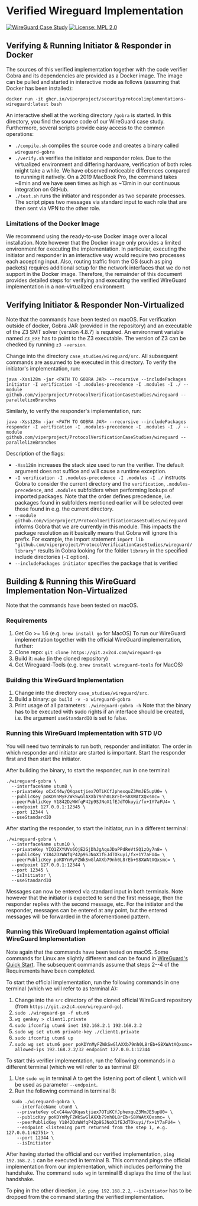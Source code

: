 # Verified Wireguard Implementation
[![WireGuard Case Study](https://github.com/viperproject/SecurityProtocolImplementations/actions/workflows/wireguard.yml/badge.svg?branch=main)](https://github.com/viperproject/SecurityProtocolImplementations/actions/workflows/wireguard.yml?query=branch%3Amain)
[![License: MPL 2.0](https://img.shields.io/badge/License-MPL%202.0-brightgreen.svg)](../LICENSE)

## Verifying & Running Initiator & Responder in Docker
The sources of this verified implementation together with the code verifier Gobra and its dependencies are provided as a Docker image.
The image can be pulled and started in interactive mode as follows (assuming that Docker has been installed):
```
docker run -it ghcr.io/viperproject/securityprotocolimplementations-wireguard:latest bash
```
An interactive shell at the working directory `/gobra` is started.
In this directory, you find the source code of our WireGuard case study.
Furthermore, several scripts provide easy access to the common operations:
- `./compile.sh` compiles the source code and creates a binary called `wireguard-gobra`
- `./verify.sh` verifies the initiator and responder roles. Due to the virtualized environment and differing hardware, verification of both roles might take a while. We have observed noticeable differences compared to running it natively. On a 2019 MacBook Pro, the command takes ~8min and we have seen times as high as ~13min in our continuous integration on GitHub.
- `./test.sh` runs the initiator and responder as two separate processes. The script pipes two messages via standard input to each role that are then sent via VPN to the other role.

### Limitations of the Docker Image
We recommend using the ready-to-use Docker image over a local installation.
Note however that the Docker image only provides a limited environment for executing the implementation.
In particular, executing the initiator and responder in an interactive way would require two processes each accepting input.
Also, routing traffic from the OS (such as ping packets) requires additional setup for the network interfaces that we do not support in the Docker image.
Therefore, the remainder of this document provides detailed steps for verifying and executing the verified WireGuard implementation in a non-virtualized environment.


## Verifying Initiator & Responder Non-Virtualized
Note that the commands have been tested on macOS.
For verification outside of docker, Gobra JAR (provided in the repository) and an executable of the Z3 SMT solver (version 4.8.7) is required. An environment variable named `Z3_EXE` has to point to the Z3 executable.
The version of Z3 can be checked by running `z3 -version`.

Change into the directory `case_studies/wireguard/src`. All subsequent commands are assumed to be executed in this directory.
To verify the initiator's implementation, run:
```
java -Xss128m -jar <PATH TO GOBRA JAR> --recursive --includePackages initiator -I verification -I .modules-precedence -I .modules -I ./ --module github.com/viperproject/ProtocolVerificationCaseStudies/wireguard --parallelizeBranches
```

Similarly, to verify the responder's implementation, run:
```
java -Xss128m -jar <PATH TO GOBRA JAR> --recursive --includePackages responder -I verification -I .modules-precedence -I .modules -I ./ --module github.com/viperproject/ProtocolVerificationCaseStudies/wireguard --parallelizeBranches
```

Description of the flags:
- `-Xss128m` increases the stack size used to run the verifier. The default argument does not suffice and will cause a runtime exception.
- `-I verification -I .modules-precedence -I .modules -I ./` instructs Gobra to consider the current directory and the `verification`, `.modules-precedence`, and `.modules` subfolders when performing lookups of imported packages. Note that the order defines precedence, i.e. packages found in subfolders mentioned earlier will be selected over those found in e.g. the current directory.
- `--module github.com/viperproject/ProtocolVerificationCaseStudies/wireguard` informs Gobra that we are currently in this module. This impacts the package resolution as it basically means that Gobra will ignore this prefix. For example, the import statement `import lib "github.com/viperproject/ProtocolVerificationCaseStudies/wireguard/library"` results in Gobra looking for the folder `library` in the specified include directories (`-I` option).
- `--includePackages initiator` specifies the package that is verified


## Building & Running this WireGuard Implementation Non-Virtualized
Note that the commands have been tested on macOS.

### Requirements
1. Get Go >= 1.6 (e.g. `brew install go` for MacOS)
To run our WireGuard implementation together with the official WireGuard implementation, further:
2. Clone repo: `git clone https://git.zx2c4.com/wireguard-go`
3. Build it: `make` (in the cloned repository)
4. Get Wireguard-Tools (e.g. `brew install wireguard-tools` for MacOS)

### Building this WireGuard Implementation
1. Change into the directory `case_studies/wireguard/src`. 
2. Build a binary: `go build -v -o wireguard-gobra`
3. Print usage of all parameters: `./wireguard-gobra -h` 
Note that the binary has to be executed with sudo rights if an interface should be created, i.e. the argument `useStandardIO` is set to false.

### Running this WireGuard Implementation with STD I/O
You will need two terminals to run both, responder and initiator.
The order in which responder and initiator are started is important.
Start the responder first and then start the initiator.

After building the binary, to start the responder, run in one terminal:
  ```
  ./wireguard-gobra \
    --interfaceName utun8 \
    --privateKey oCxC44w/QKqastjiex7OTiKCfJphexquZ3MmJE5upU0= \
    --publicKey poKDYnMyFZWkSwGlAXXb79nh0L8rEb+S8XWAtXQxsmc= \
    --peerPublicKey Y1842DzWWfqP42p9SJNoX1fEJdTOkuyi/fx+1Y7aFU4= \
    --endpoint 127.0.0.1:12345 \
    --port 12344 \
    --useStandardIO
  ```

After starting the responder, to start the initiator, run in a different terminal:
  ```
  ./wireguard-gobra \
    --interfaceName utun10 \
    --privateKey YIQ1ZXYUVs6OjE2GjDhJgAqoJDaPPdReVtSQ1zOy7n8= \
    --publicKey Y1842DzWWfqP42p9SJNoX1fEJdTOkuyi/fx+1Y7aFU4= \
    --peerPublicKey poKDYnMyFZWkSwGlAXXb79nh0L8rEb+S8XWAtXQxsmc= \
    --endpoint 127.0.0.1:12344 \
    --port 12345 \
    --isInitiator \
    --useStandardIO
  ```

Messages can now be entered via standard input in both terminals. Note however that the initiator is expected to send the first message, then the responder replies with the second message, etc. For the initiator and the responder, messages can be entered at any point, but the entered messages will be forwarded in the aforementioned pattern.


### Running this WireGuard Implementation against official WireGuard Implementation
Note again that the commands have been tested on macOS. Some commands for Linux are slightly different and can be found in [WireGuard's Quick Start](https://www.wireguard.com/quickstart/). The subsequent commands assume that steps 2--4 of the Requirements have been completed.

To start the official implementation, run the following commands in one terminal (which we will refer to as terminal A):
1. Change into the `src` directory of the cloned official WireGuard repository (from `https://git.zx2c4.com/wireguard-go`).
2. `sudo ./wireguard-go -f utun6`
3. `wg genkey > client1.private`
4. `sudo ifconfig utun6 inet 192.168.2.1 192.168.2.2`
5. `sudo wg set utun6 private-key ./client1.private`
6. `sudo ifconfig utun6 up`
7. `sudo wg set utun6 peer poKDYnMyFZWkSwGlAXXb79nh0L8rEb+S8XWAtXQxsmc= allowed-ips 192.168.2.2/32 endpoint 127.0.0.1:12344` 

To start this verifier implementation, run the following commands in a different terminal (which we will refer to as terminal B):
1. Use `sudo wg` in terminal A to get the listening port of client 1, which will be used as parameter `--endpoint`.
2. Run the following command in terminal B:
```
  sudo ./wireguard-gobra \
    --interfaceName utun8 \
    --privateKey oCxC44w/QKqastjiex7OTiKCfJphexquZ3MmJE5upU0= \
    --publicKey poKDYnMyFZWkSwGlAXXb79nh0L8rEb+S8XWAtXQxsmc= \
    --peerPublicKey Y1842DzWWfqP42p9SJNoX1fEJdTOkuyi/fx+1Y7aFU4= \
    --endpoint <listening port returned from the step 1, e.g. 127.0.0.1:62751> \
    --port 12344 \
    --isInitiator
```

After having started the official and our verified implementation, `ping 192.168.2.1` can be executed in terminal B.
This command pings the official implementation from our implementation, which includes performing the handshake.
The command `sudo wg` in terminal B displays the time of the last handshake.

To ping in the other direction, i.e. `ping 192.168.2.2`, `--isInitiator` has to be dropped from the command starting the verified implementation.
